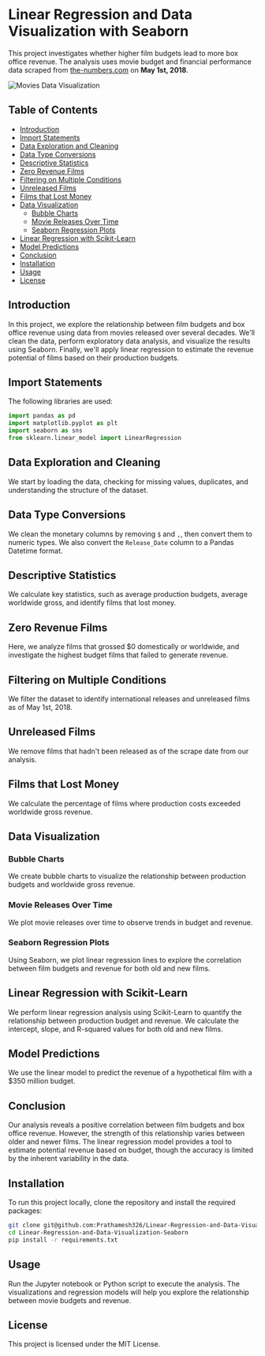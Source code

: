 
# Linear Regression and Data Visualization with Seaborn

This project investigates whether higher film budgets lead to more box office revenue. The analysis uses movie budget and financial performance data scraped from [the-numbers.com](https://www.the-numbers.com/movie/budgets) on **May 1st, 2018**.

![Movies Data Visualization](https://i.imgur.com/kq7hrEh.png)

## Table of Contents

- [Introduction](#introduction)
- [Import Statements](#import-statements)
- [Data Exploration and Cleaning](#data-exploration-and-cleaning)
- [Data Type Conversions](#data-type-conversions)
- [Descriptive Statistics](#descriptive-statistics)
- [Zero Revenue Films](#zero-revenue-films)
- [Filtering on Multiple Conditions](#filtering-on-multiple-conditions)
- [Unreleased Films](#unreleased-films)
- [Films that Lost Money](#films-that-lost-money)
- [Data Visualization](#data-visualization)
  - [Bubble Charts](#bubble-charts)
  - [Movie Releases Over Time](#movie-releases-over-time)
  - [Seaborn Regression Plots](#seaborn-regression-plots)
- [Linear Regression with Scikit-Learn](#linear-regression-with-scikit-learn)
- [Model Predictions](#model-predictions)
- [Conclusion](#conclusion)
- [Installation](#installation)
- [Usage](#usage)
- [License](#license)

## Introduction

In this project, we explore the relationship between film budgets and box office revenue using data from movies released over several decades. We'll clean the data, perform exploratory data analysis, and visualize the results using Seaborn. Finally, we'll apply linear regression to estimate the revenue potential of films based on their production budgets.

## Import Statements

The following libraries are used:

```python
import pandas as pd
import matplotlib.pyplot as plt
import seaborn as sns
from sklearn.linear_model import LinearRegression
```

## Data Exploration and Cleaning

We start by loading the data, checking for missing values, duplicates, and understanding the structure of the dataset.

## Data Type Conversions

We clean the monetary columns by removing `$` and `,`, then convert them to numeric types. We also convert the `Release_Date` column to a Pandas Datetime format.

## Descriptive Statistics

We calculate key statistics, such as average production budgets, average worldwide gross, and identify films that lost money.

## Zero Revenue Films

Here, we analyze films that grossed $0 domestically or worldwide, and investigate the highest budget films that failed to generate revenue.

## Filtering on Multiple Conditions

We filter the dataset to identify international releases and unreleased films as of May 1st, 2018.

## Unreleased Films

We remove films that hadn't been released as of the scrape date from our analysis.

## Films that Lost Money

We calculate the percentage of films where production costs exceeded worldwide gross revenue.

## Data Visualization

### Bubble Charts

We create bubble charts to visualize the relationship between production budgets and worldwide gross revenue.

### Movie Releases Over Time

We plot movie releases over time to observe trends in budget and revenue.

### Seaborn Regression Plots

Using Seaborn, we plot linear regression lines to explore the correlation between film budgets and revenue for both old and new films.

## Linear Regression with Scikit-Learn

We perform linear regression analysis using Scikit-Learn to quantify the relationship between production budget and revenue. We calculate the intercept, slope, and R-squared values for both old and new films.

## Model Predictions

We use the linear model to predict the revenue of a hypothetical film with a $350 million budget.

## Conclusion

Our analysis reveals a positive correlation between film budgets and box office revenue. However, the strength of this relationship varies between older and newer films. The linear regression model provides a tool to estimate potential revenue based on budget, though the accuracy is limited by the inherent variability in the data.

## Installation

To run this project locally, clone the repository and install the required packages:

```bash
git clone git@github.com:Prathamesh326/Linear-Regression-and-Data-Visualization-Seaborn.git
cd Linear-Regression-and-Data-Visualization-Seaborn
pip install -r requirements.txt
```

## Usage

Run the Jupyter notebook or Python script to execute the analysis. The visualizations and regression models will help you explore the relationship between movie budgets and revenue.

## License

This project is licensed under the MIT License.
